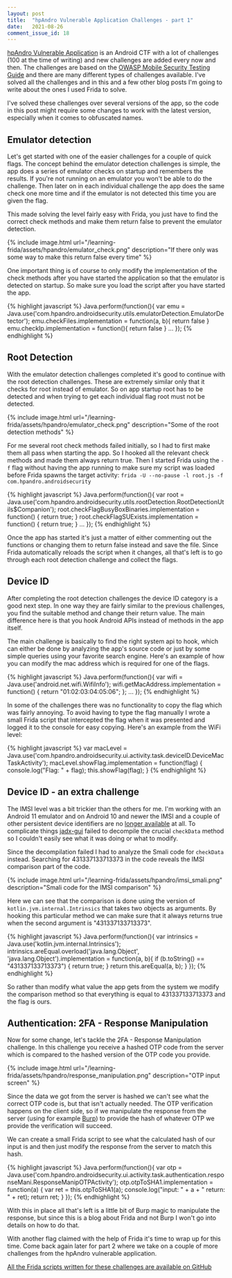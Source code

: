 ```yaml
---
layout: post
title:  "hpAndro Vulnerable Application Challenges - part 1"
date:   2021-08-26
comment_issue_id: 18
---
```


[hpAndro Vulnerable Application][hpandro] is an Android CTF with a lot of challenges (100 at the time of writing) and new challenges are added every now and then. The challenges are based on the [OWASP Mobile Security Testing Guide][mstg] and there are many different types of challenges available. I've solved all the challenges and in this and a few other blog posts I'm going to write about the ones I used Frida to solve.

I've solved these challenges over several versions of the app, so the code in this post might require some changes to work with the latest version, especially when it comes to obfuscated names.

## Emulator detection

Let's get started with one of the easier challenges for a couple of quick flags. The concept behind the emulator detection challenges is simple, the app does a series of emulator checks on startup and remembers the results. If you're not running on an emulator you won't be able to do the challenge. Then later on in each individual challenge the app does the same check one more time and if the emulator is not detected this time you are given the flag.

This made solving the level fairly easy with Frida, you just have to find the correct check methods and make them return false to prevent the emulator detection.

{% include image.html url="/learning-frida/assets/hpandro/emulator_check.png" description="If there only was some way to make this return false every time" %}

One important thing is of course to only modify the implementation of the check methods after you have started the application so that the emulator is detected on startup. So make sure you load the script after you have started the app.

{% highlight javascript %}
Java.perform(function(){
  var emu = Java.use('com.hpandro.androidsecurity.utils.emulatorDetection.EmulatorDetector');
  emu.checkFiles.implementation = function(a, b){ return false }
  emu.checkIp.implementation = function(){ return false }
  ...
});
{% endhighlight %}

## Root Detection
With the emulator detection challenges completed it's good to continue with the root detection challenges. These are extremely similar only that it checks for root instead of emulator. So on app startup root has to be detected and when trying to get each individual flag root must not be detected.

{% include image.html url="/learning-frida/assets/hpandro/emulator_check.png" description="Some of the root detection methods" %}

For me several root check methods failed initially, so I had to first make them all pass when starting the app. So I hooked all the relevant check methods and made them always return true. Then I started Frida using the `-f` flag without having the app running to make sure my script was loaded before Frida spawns the target activity: `frida -U --no-pause -l root.js -f com.hpandro.androidsecurity`

{% highlight javascript %}
Java.perform(function(){
  var root = Java.use('com.hpandro.androidsecurity.utils.rootDetection.RootDetectionUtils$Companion'); 
  root.checkFlagBusyBoxBinaries.implementation = function() { return true; }
  root.checkFlagSUExists.implementation = function() { return true; }
  ...
});
{% endhighlight %}

Once the app has started it's just a matter of either commenting out the functions or changing them to return false instead and save the file. Since Frida automatically reloads the script when it changes, all that's left is to go through each root detection challenge and collect the flags.

## Device ID
After completing the root detection challenges the device ID category is a good next step. In one way they are fairly similar to the previous challenges, you find the suitable method and change their return value. The main difference here is that you hook Android APIs instead of methods in the app itself.

The main challenge is basically to find the right system api to hook, which can either be done by analyzing the app's source code or just by some simple queries using your favorite search engine. Here's an example of how you can modify the mac address which is required for one of the flags.

{% highlight javascript %}
Java.perform(function(){
  var wifi = Java.use('android.net.wifi.WifiInfo');
  wifi.getMacAddress.implementation = function() {
    return "01:02:03:04:05:06";
  };
  ...
});
{% endhighlight %}

In some of the challenges there was no functionality to copy the flag which was fairly annoying. To avoid having to type the flag manually I wrote a small Frida script that intercepted the flag when it was presented and logged it to the console for easy copying. Here's an example from the WiFi level:

{% highlight javascript %}
  var macLevel = Java.use('com.hpandro.androidsecurity.ui.activity.task.deviceID.DeviceMacTaskActivity');
  macLevel.showFlag.implementation = function(flag) {
    console.log("Flag: " + flag);
    this.showFlag(flag);
  }
{% endhighlight %}

## Device ID - an extra challenge

The IMSI level was a bit trickier than the others for me. I'm working with an Android 11 emulator and on Android 10 and newer the IMSI and a couple of other persistent device identifiers are no [longer available][device-id] at all. To complicate things [jadx-gui][jadx] failed to decompile the crucial `checkData` method so I couldn't easily see what it was doing or what to modify.

Since the decompilation failed I had to analyze the Smali code for `checkData` instead. Searching for 431337133713373 in the code reveals the IMSI comparison part of the code.

{% include image.html url="/learning-frida/assets/hpandro/imsi_smali.png" description="Smali code for the IMSI comparison" %}

Here we can see that the comparison is done using the version of `kotlin.jvm.internal.Intrinsics` that takes two objects as arguments. By hooking this particular method we can make sure that it always returns true when the second argument is "431337133713373".

{% highlight javascript %}
Java.perform(function(){
  var intrinsics = Java.use('kotlin.jvm.internal.Intrinsics');
  intrinsics.areEqual.overload('java.lang.Object', 'java.lang.Object').implementation = function(a, b){
    if (b.toString() == "431337133713373") {
      return true;
    }
    return this.areEqual(a, b);
  }
});
{% endhighlight %}

So rather than modify what value the app gets from the system we modify the comparison method so that everything is equal to 431337133713373 and the flag is ours.

## Authentication: 2FA - Response Manipulation

Now for some change, let's tackle the 2FA - Response Manipulation challenge. In this challenge you receive a hashed OTP code from the server which is compared to the hashed version of the OTP code you provide. 

{% include image.html url="/learning-frida/assets/hpandro/response_manipulation.png" description="OTP input screen" %}

Since the data we got from the server is hashed we can't see what the correct OTP code is, but that isn't actually needed. The OTP verification happens on the client side, so if we manipulate the response from the server (using for example [Burp](https://portswigger.net/burp)) to provide the hash of whatever OTP we provide the verification will succeed.

We can create a small Frida script to see what the calculated hash of our input is and then just modify the response from the server to match this hash.

{% highlight javascript %}
Java.perform(function(){
  var otp = Java.use('com.hpandro.androidsecurity.ui.activity.task.authentication.responseMani.ResponseManipOTPActivity');
  otp.otpToSHA1.implementation = function(a) {
    var ret = this.otpToSHA1(a);
    console.log("input: " + a + " return: " + ret);
    return ret;
  }
});
{% endhighlight %}

With this in place all that's left is a little bit of Burp magic to manipulate the response, but since this is a blog about Frida and not Burp I won't go into details on how to do that.

With another flag claimed with the help of Frida it's time to wrap up for this time. Come back again later for part 2 where we take on a couple of more challenges from the hpAndro vulnerable application.

[All the Frida scripts written for these challenges are available on GitHub](https://github.com/nibarius/learning-frida/blob/master/src/hpandro/)

[hpandro]: http://ctf.hpandro.raviramesh.info
[mstg]: https://owasp.org/www-project-mobile-security-testing-guide/
[device-id]: https://source.android.com/devices/tech/config/device-identifiers
[jadx]: https://github.com/skylot/jadx
[burp]: https://portswigger.net/burp